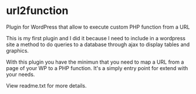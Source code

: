 url2function
============

Plugin for WordPress that allow to execute custom PHP function from a URL

This is my first plugin and I did it because I need to include in a wordpress site a method to do queries to a database through ajax
to display tables and graphics.

With this plugin you have the minimun that you need to map a URL from a page of your WP to a PHP function.
It's a simply entry point for extend with your needs.

View readme.txt for more details.